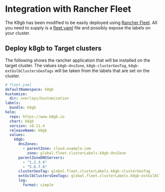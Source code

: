 # Integration with Rancher Fleet

The K8gb has been modified to be easily deployed using [Rancher Fleet](https://fleet.rancher.io/). All you need to supply is a 
[fleet.yaml](https://fleet.rancher.io/ref-fleet-yaml) file  and possibly expose the labels on your cluster.

## Deploy k8gb to Target clusters
The following shows the rancher application that will be installed on the target cluster.  The values `k8gb-dnsZone`, 
`k8gb-clusterGeoTag`, `k8gb-extGslbClustersGeoTags` will be taken from the labels that are set on the cluster.

```yaml
# fleet.yaml
defaultNamespace: k8gb
kustomize:
  dir: overlays/kustomization
labels:
  bundle: k8gb
helm:
  repo: https://www.k8gb.io
  chart: k8gb
  version: v0.11.4
  releaseName: k8gb
  values:
    k8gb:
      dnsZones:
        - parentZone: cloud.example.com
          zone: global.fleet.clusterLabels.k8gb-dnsZone
      parentZoneDNSServers:
        - "1.2.3.4"
        - "5.6.7.8"
      clusterGeoTag: global.fleet.clusterLabels.k8gb-clusterGeoTag
      extGslbClustersGeoTags: global.fleet.clusterLabels.k8gb-extGslbClustersGeoTags
      log:
        format: simple
```
